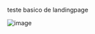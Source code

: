 teste basico de landingpage

![image](https://github.com/NANDO9322/teste-de-landing-page/assets/112443136/0d156256-04ee-4b04-aced-fc702d67a286)
